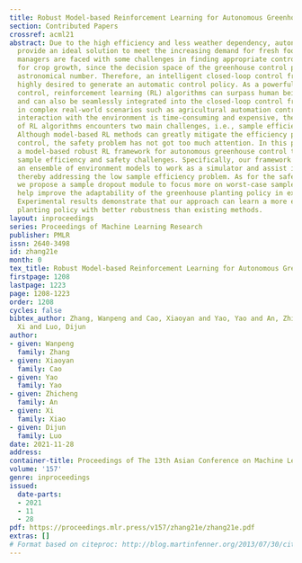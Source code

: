 ```yaml
---
title: Robust Model-based Reinforcement Learning for Autonomous Greenhouse Control
section: Contributed Papers
crossref: acml21
abstract: Due to the high efficiency and less weather dependency, autonomous greenhouses
  provide an ideal solution to meet the increasing demand for fresh food. However,
  managers are faced with some challenges in finding appropriate control strategies
  for crop growth, since the decision space of the greenhouse control problem is an
  astronomical number. Therefore, an intelligent closed-loop control framework is
  highly desired to generate an automatic control policy. As a powerful tool for optimal
  control, reinforcement learning (RL) algorithms can surpass human beings’ decision-making
  and can also be seamlessly integrated into the closed-loop control framework. However,
  in complex real-world scenarios such as agricultural automation control, where the
  interaction with the environment is time-consuming and expensive, the application
  of RL algorithms encounters two main challenges, i.e., sample efficiency and safety.
  Although model-based RL methods can greatly mitigate the efficiency problem of greenhouse
  control, the safety problem has not got too much attention. In this paper, we present
  a model-based robust RL framework for autonomous greenhouse control to meet the
  sample efficiency and safety challenges. Specifically, our framework introduces
  an ensemble of environment models to work as a simulator and assist in policy optimization,
  thereby addressing the low sample efficiency problem. As for the safety concern,
  we propose a sample dropout module to focus more on worst-case samples, which can
  help improve the adaptability of the greenhouse planting policy in extreme cases.
  Experimental results demonstrate that our approach can learn a more effective greenhouse
  planting policy with better robustness than existing methods.
layout: inproceedings
series: Proceedings of Machine Learning Research
publisher: PMLR
issn: 2640-3498
id: zhang21e
month: 0
tex_title: Robust Model-based Reinforcement Learning for Autonomous Greenhouse Control
firstpage: 1208
lastpage: 1223
page: 1208-1223
order: 1208
cycles: false
bibtex_author: Zhang, Wanpeng and Cao, Xiaoyan and Yao, Yao and An, Zhicheng and Xiao,
  Xi and Luo, Dijun
author:
- given: Wanpeng
  family: Zhang
- given: Xiaoyan
  family: Cao
- given: Yao
  family: Yao
- given: Zhicheng
  family: An
- given: Xi
  family: Xiao
- given: Dijun
  family: Luo
date: 2021-11-28
address:
container-title: Proceedings of The 13th Asian Conference on Machine Learning
volume: '157'
genre: inproceedings
issued:
  date-parts:
  - 2021
  - 11
  - 28
pdf: https://proceedings.mlr.press/v157/zhang21e/zhang21e.pdf
extras: []
# Format based on citeproc: http://blog.martinfenner.org/2013/07/30/citeproc-yaml-for-bibliographies/
---
```

